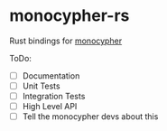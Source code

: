 # monocypher-rs

Rust bindings for [monocypher](https://monocypher.org/)

ToDo:

- [ ] Documentation
- [ ] Unit Tests
- [ ] Integration Tests
- [ ] High Level API
- [ ] Tell the monocypher devs about this
